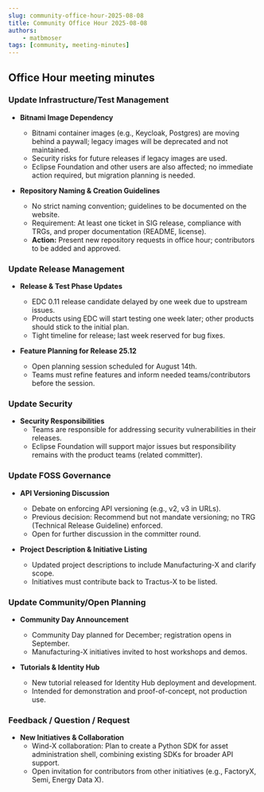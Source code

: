 ```yaml
---
slug: community-office-hour-2025-08-08
title: Community Office Hour 2025-08-08
authors:
    - matbmoser
tags: [community, meeting-minutes]
---
```


## Office Hour meeting minutes

### Update Infrastructure/Test Management

- **Bitnami Image Dependency**  
  - Bitnami container images (e.g., Keycloak, Postgres) are moving behind a paywall; legacy images will be deprecated and not maintained.  
  - Security risks for future releases if legacy images are used.  
  - Eclipse Foundation and other users are also affected; no immediate action required, but migration planning is needed.  

- **Repository Naming & Creation Guidelines**  
  - No strict naming convention; guidelines to be documented on the website.  
  - Requirement: At least one ticket in SIG release, compliance with TRGs, and proper documentation (README, license).  
  - **Action:** Present new repository requests in office hour; contributors to be added and approved.

### Update Release Management

- **Release & Test Phase Updates**  
  - EDC 0.11 release candidate delayed by one week due to upstream issues.  
  - Products using EDC will start testing one week later; other products should stick to the initial plan.  
  - Tight timeline for release; last week reserved for bug fixes.  

- **Feature Planning for Release 25.12**  
  - Open planning session scheduled for August 14th.  
  - Teams must refine features and inform needed teams/contributors before the session.  

### Update Security

- **Security Responsibilities**  
  - Teams are responsible for addressing security vulnerabilities in their releases.  
  - Eclipse Foundation will support major issues but responsibility remains with the product teams (related committer).  

### Update FOSS Governance

- **API Versioning Discussion**  
  - Debate on enforcing API versioning (e.g., v2, v3 in URLs).  
  - Previous decision: Recommend but not mandate versioning; no TRG (Technical Release Guideline) enforced.  
  - Open for further discussion in the committer round.  

- **Project Description & Initiative Listing**  
  - Updated project descriptions to include Manufacturing-X and clarify scope.  
  - Initiatives must contribute back to Tractus-X to be listed.  

### Update Community/Open Planning

- **Community Day Announcement**  
  - Community Day planned for December; registration opens in September.  
  - Manufacturing-X initiatives invited to host workshops and demos.  

- **Tutorials & Identity Hub**  
  - New tutorial released for Identity Hub deployment and development.  
  - Intended for demonstration and proof-of-concept, not production use.  

### Feedback / Question / Request

- **New Initiatives & Collaboration**  
  - Wind-X collaboration: Plan to create a Python SDK for asset administration shell, combining existing SDKs for broader API support.  
  - Open invitation for contributors from other initiatives (e.g., FactoryX, Semi, Energy Data X).  
